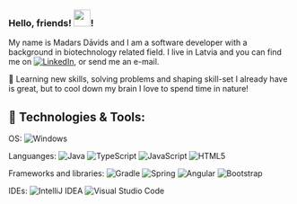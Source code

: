 ### Hello, friends! <img src="https://raw.githubusercontent.com/MartinHeinz/MartinHeinz/master/wave.gif" width="30px">!

My name is Madars Dāvids and I am a software developer with a background in biotechnology related field. I live in Latvia and you can find me on [![LinkedIn][1.1]][1], or send me an e-mail.

🍊 Learning new skills, solving problems and shaping skill-set I already have is great, but to cool down my brain I love to spend time in nature!

## 📖 Technologies & Tools: 

OS: 
![Windows](https://img.shields.io/badge/Windows-0078D6?style=for-the-badge&logo=windows&logoColor=white)

Languanges:
![Java](https://img.shields.io/badge/java-%23ED8B00.svg?style=for-the-badge&logo=java&logoColor=white)
![TypeScript](https://img.shields.io/badge/typescript-%23007ACC.svg?style=for-the-badge&logo=typescript&logoColor=white)
![JavaScript](https://img.shields.io/badge/javascript-%23323330.svg?style=for-the-badge&logo=javascript&logoColor=%23F7DF1E)
![HTML5](https://img.shields.io/badge/html5-%23E34F26.svg?style=for-the-badge&logo=html5&logoColor=white)

Frameworks and libraries: 
![Gradle](https://img.shields.io/badge/Gradle-02303A.svg?style=for-the-badge&logo=Gradle&logoColor=white)
![Spring](https://img.shields.io/badge/spring-%236DB33F.svg?style=for-the-badge&logo=spring&logoColor=white)
![Angular](https://img.shields.io/badge/angular-%23DD0031.svg?style=for-the-badge&logo=angular&logoColor=white)
![Bootstrap](https://img.shields.io/badge/bootstrap-%23563D7C.svg?style=for-the-badge&logo=bootstrap&logoColor=white)

IDEs:
![IntelliJ IDEA](https://img.shields.io/badge/IntelliJIDEA-000000.svg?style=for-the-badge&logo=intellij-idea&logoColor=white)
![Visual Studio Code](https://img.shields.io/badge/Visual%20Studio%20Code-0078d7.svg?style=for-the-badge&logo=visual-studio-code&logoColor=white)

<!-- Icons -->

[1.1]: https://raw.githubusercontent.com/MartinHeinz/MartinHeinz/master/linkedin-3-16.png (LinkedIn icon without padding)

<!-- Links to your social media accounts -->

[1]: https://www.linkedin.com/in/madars-davids/

<!--
**MadarsD/MadarsD** is a ✨ _special_ ✨ repository because its `README.md` (this file) appears on your GitHub profile.

Here are some ideas to get you started:

- 🔭 I’m currently working on ...
- 🌱 I’m currently learning ...
- 👯 I’m looking to collaborate on ...
- 🤔 I’m looking for help with ...
- 💬 Ask me about ...
- 📫 How to reach me: ...
- 😄 Pronouns: ...
- ⚡ Fun fact: ...
-->
